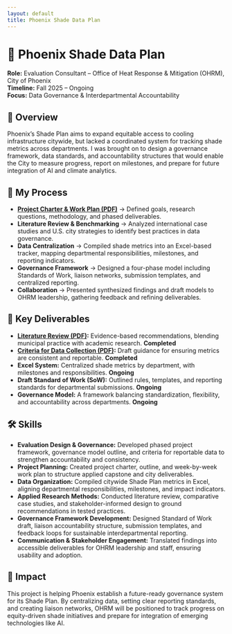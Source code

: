 ```yaml
---
layout: default
title: Phoenix Shade Data Plan
---
```


# 🌳 Phoenix Shade Data Plan
**Role:** Evaluation Consultant – Office of Heat Response & Mitigation (OHRM), City of Phoenix   
**Timeline:** Fall 2025 – Ongoing   
**Focus:** Data Governance & Interdepartmental Accountability    

## 📌 Overview
Phoenix’s Shade Plan aims to expand equitable access to cooling infrastructure citywide, but lacked a coordinated system for tracking shade metrics across departments. I was brought on to design a governance framework, data standards, and accountability structures that would enable the City to measure progress, report on milestones, and prepare for future integration of AI and climate analytics.  

## 🔄 My Process
- **<a href="Developing-a-Centralized-Standardized-Data-Collection-Framework-for-the-Phoenix-Shade-Plan.pdf" target="_blank" rel="noopener noreferrer">Project Charter & Work Plan (PDF)</a>** → Defined goals, research questions, methodology, and phased deliverables.
- **Literature Review & Benchmarking** → Analyzed international case studies and U.S. city strategies to identify best practices in data governance.
- **Data Centralization** → Compiled shade metrics into an Excel-based tracker, mapping departmental responsibilities, milestones, and reporting indicators.
- **Governance Framework** → Designed a four-phase model including Standards of Work, liaison networks, submission templates, and centralized reporting.
- **Collaboration** → Presented synthesized findings and draft models to OHRM leadership, gathering feedback and refining deliverables.

## 📂 Key Deliverables
- **<a href="ShadePlan-Literature-Review.pdf" target="_blank" rel="noopener noreferrer">Literature Review (PDF)</a>:** Evidence-based recommendations, blending municipal practice with academic research. **Completed**
- **<a href="ShadePlan-Data-Criteria.pdf" target="_blank" rel="noopener noreferrer">Criteria for Data Collection (PDF)</a>:** Draft guidance for ensuring metrics are consistent and reportable. **Completed**
- **Excel System:** Centralized shade metrics by department, with milestones and responsibilities. **Ongoing** 
- **Draft Standard of Work (SoW):** Outlined rules, templates, and reporting standards for departmental submissions. **Ongoing**
- **Governance Model:** A framework balancing standardization, flexibility, and accountability across departments. **Ongoing**

## 🛠️ Skills
- **Evaluation Design & Governance:** Developed phased project framework, governance model outline, and criteria for reportable data to strengthen accountability and consistency.
- **Project Planning:** Created project charter, outline, and week-by-week work plan to structure applied capstone and city deliverables.
- **Data Organization:** Compiled citywide Shade Plan metrics in Excel, aligning departmental responsibilities, milestones, and impact indicators.
- **Applied Research Methods:** Conducted literature review, comparative case studies, and stakeholder-informed design to ground recommendations in tested practices.
- **Governance Framework Development:** Designed Standard of Work draft, liaison accountability structure, submission templates, and feedback loops for sustainable interdepartmental reporting.
- **Communication & Stakeholder Engagement:** Translated findings into accessible deliverables for OHRM leadership and staff, ensuring usability and adoption. 

## 🌟 Impact
This project is helping Phoenix establish a future-ready governance system for its Shade Plan. By centralizing data, setting clear reporting standards, and creating liaison networks, OHRM will be positioned to track progress on equity-driven shade initiatives and prepare for integration of emerging technologies like AI.
